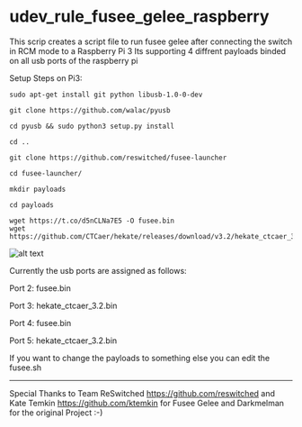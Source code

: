 # udev_rule_fusee_gelee_raspberry
This scrip creates a script file to run fusee gelee after connecting the switch in RCM mode to a Raspberry Pi 3
Its supporting 4 diffrent payloads binded on all usb ports of the raspberry pi


Setup Steps on Pi3:

```
sudo apt-get install git python libusb-1.0-0-dev

git clone https://github.com/walac/pyusb

cd pyusb && sudo python3 setup.py install

cd ..

git clone https://github.com/reswitched/fusee-launcher

cd fusee-launcher/

mkdir payloads

cd payloads

wget https://t.co/d5nCLNa7E5 -O fusee.bin
wget https://github.com/CTCaer/hekate/releases/download/v3.2/hekate_ctcaer_3.2.bin
```
![alt text](https://raw.githubusercontent.com/username/projectname/master/raspberrypi3_ports.png)

Currently the usb ports are assigned as follows: 

Port 2: fusee.bin

Port 3: hekate_ctcaer_3.2.bin

Port 4: fusee.bin

Port 5: hekate_ctcaer_3.2.bin

If you want to change the payloads to something else you can edit the fusee.sh

---
Special Thanks to Team ReSwitched https://github.com/reswitched and Kate Temkin https://github.com/ktemkin for Fusee Gelee and  Darkmelman for the original Project :-)
